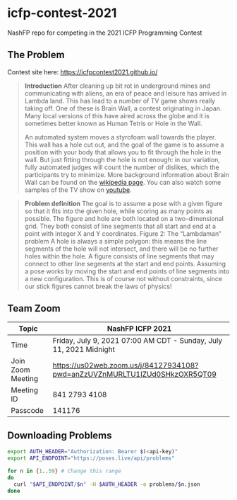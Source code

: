 # icfp-contest-2021
NashFP repo for competing in the 2021 ICFP Programming Contest

## The Problem

Contest site here: https://icfpcontest2021.github.io/

> **Introduction**
> After cleaning up bit rot in underground mines and communicating with aliens, an era of peace and leisure
> has arrived in Lambda land. This has lead to a number of TV game shows really taking off. One of these is
> Brain Wall, a contest originating in Japan. Many local versions of this have aired across the globe and it is
> sometimes better known as Human Tetris or Hole in the Wall.
>
> An automated system moves a styrofoam wall towards the player. This wall has a hole cut out, and the goal
> of the game is to assume a position with your body that allows you to fit through the hole in the wall. But
> just fitting through the hole is not enough: in our variation, fully automated judges will count the number of
> dislikes, which the participants try to minimize.
> More background information about Brain Wall can be found on the [wikipedia page](https://en.wikipedia.org/wiki/Brain_Wall). You can also watch
> some samples of the TV show on [youtube](https://www.youtube.com/watch?v=6DYJXSSgW08).


> **Problem definition**
> The goal is to assume a pose with a given figure so that it fits into the given hole, while scoring as many
> points as possible.
> The figure and hole are both located on a two-dimensional grid. They both consist of line segments that all
> start and end at a point with integer X and Y coordinates.
> Figure 2: The “Lambdaman” problem
> A hole is always a simple polygon: this means the line segments of the hole will not intersect, and there
> will be no further holes within the hole. A figure consists of line segments that may connect to other line
> segments at the start and end points.
> Assuming a pose works by moving the start and end points of line segments into a new configuration. This is
> of course not without constraints, since our stick figures cannot break the laws of physics!


## Team Zoom

|Topic | NashFP ICFP 2021 |
|----|----|
| Time | Friday, July 9, 2021 07:00 AM CDT - Sunday, July 11, 2021 Midnight |
| Join Zoom Meeting | https://us02web.zoom.us/j/84127934108?pwd=anZzUVZnMURLTU1IZUd0SHkzOXR5QT09 |
| Meeting ID | 841 2793 4108 |
| Passcode |  141176 |


## Downloading Problems

```sh
export AUTH_HEADER="Authorization: Bearer $(<api-key)"
export API_ENDPOINT="https://poses.live/api/problems"

for n in {1..59} # Change this range 
do
  curl "$API_ENDPOINT/$n" -H $AUTH_HEADER -o problems/$n.json
done
```